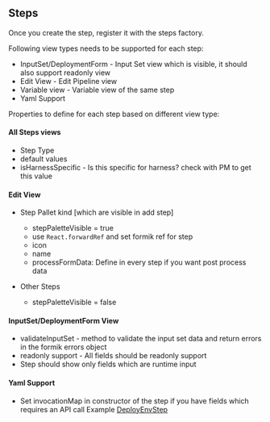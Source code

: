 ## Steps

Once you create the step, register it with the steps factory.

Following view types needs to be supported for each step:

- InputSet/DeploymentForm - Input Set view which is visible, it should also support readonly view
- Edit View - Edit Pipeline view
- Variable view - Variable view of the same step
- Yaml Support

Properties to define for each step based on different view type:

#### All Steps views

- Step Type
- default values
- isHarnessSpecific - Is this specific for harness? check with PM to get this value

#### Edit View

- Step Pallet kind [which are visible in add step]

  - stepPaletteVisible = true
  - use `React.forwardRef` and set formik ref for step
  - icon
  - name
  - processFormData: Define in every step if you want post process data

- Other Steps
  - stepPaletteVisible = false

#### InputSet/DeploymentForm View

- validateInputSet - method to validate the input set data and return errors in the formik errors object
- readonly support - All fields should be readonly support
- Step should show only fields which are runtime input

#### Yaml Support

- Set invocationMap in constructor of the step if you have fields which requires an API call Example [DeployEnvStep](https://github.com/wings-software/nextgenui/blob/df7ee50d888785d5341cdf7dad67904d004b4757/src/modules/75-cd/components/PipelineSteps/DeployEnvStep/DeployEnvStep.tsx#L401)
